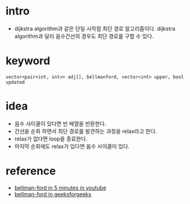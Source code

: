 # intro

- dijkstra algorithm과 같은 단일 시작점 최단 경로
  알고리즘이다. dijkstra algorithm과 달리 음수간선의 경우도 최단 경로를
  구할 수 있다.

# keyword

```
vector<pair<int, int>> adj[], bellmanford, vector<int> upper, bool updated
```

# idea

- 음수 사이클이 있다면 빈 배열을 반환한다.
- 간선을 순회 하면서 최단 경로를 발견하는 과정을 relax라고 한다.
- relax가 없다면 loop을 종료한다.
- 마지막 순회에도 relax가 있다면 음수 사이클이 있다.

# reference

- [bellman-ford in 5 minutes in youtube](https://www.youtube.com/watch?v=obWXjtg0L64)
- [bellman-ford in geeksforgeeks](http://www.geeksforgeeks.org/dynamic-programming-set-23-bellman-ford-algorithm/)
